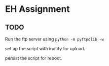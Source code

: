 # EH Assignment 

## TODO

Run the ftp server using `python -m pyftpdlib -w`

set up the script with inotify for upload.

persist the script for reboot.

